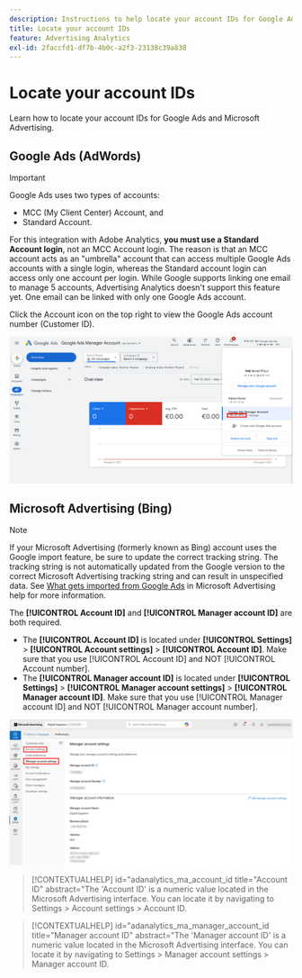 ```yaml
---
description: Instructions to help locate your account IDs for Google Ads and Microsoft Advertising.
title: Locate your account IDs
feature: Advertising Analytics
exl-id: 2faccfd1-df7b-4b0c-a2f3-23138c39a838
---
```

# Locate your account IDs

Learn how to locate your account IDs for Google Ads and Microsoft Advertising.

## Google Ads (AdWords)

>[!IMPORTANT]
>
>Google Ads uses two types of accounts: 
>
>- MCC (My Client Center) Account, and 
>- Standard Account. 
>
>For this integration with Adobe Analytics, **you must use a Standard Account login**, not an MCC Account login. The reason is that an MCC account acts as an "umbrella" account that can access multiple Google Ads accounts with a single login, whereas the Standard account login can access only one account per login. While Google supports linking one email to manage 5 accounts, Advertising Analytics doesn't support this feature yet. One email can be linked with only one Google Ads account.

Click the Account icon on the top right to view the Google Ads account number (Customer ID).

![Google Ads Manager Account](assets/google-account.png)

## Microsoft Advertising (Bing)

>[!NOTE]
>
>If your Microsoft Advertising (formerly known as Bing) account uses the Google import feature, be sure to update the correct tracking string. The tracking string is not automatically updated from the Google version to the correct Microsoft Advertising tracking string and can result in unspecified data. See [What gets imported from Google Ads](https://help.ads.microsoft.com/apex/index/3/en/50851/) in Microsoft Advertising help for more information.

The **[!UICONTROL Account ID]** and **[!UICONTROL Manager account ID]** are both required.

- The **[!UICONTROL Account ID]** is located under **[!UICONTROL Settings]** > **[!UICONTROL Account settings]** > **[!UICONTROL Account ID]**. Make sure that you use [!UICONTROL Account ID] and NOT [!UICONTROL Account number].
- The **[!UICONTROL Manager account ID]** is located under **[!UICONTROL Settings]** > **[!UICONTROL Manager account settings]** > **[!UICONTROL Manager account ID]**. Make sure that you use [!UICONTROL Manager account ID] and NOT [!UICONTROL Manager account number].

![Microsoft Advertising navigation](assets/bing-id.png)

>[!CONTEXTUALHELP]
>id="adanalytics_ma_account_id
>title="Account ID"
>abstract="The 'Account ID' is a numeric value located in the Microsoft Advertising interface. You can locate it by navigating to Settings > Account settings > Account ID.

>[!CONTEXTUALHELP]
>id="adanalytics_ma_manager_account_id
>title="Manager account ID"
>abstract="The 'Manager account ID' is a numeric value located in the Microsoft Advertising interface. You can locate it by navigating to Settings > Manager account settings > Manager account ID.

